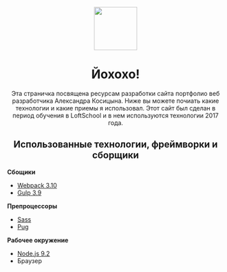 <p align="center" ><img width='100px' height='100px' src="https://loftschool.com/uploads/course_logos/htmlcss.svg?asd"></p>

<h1 align="center">
 Йохохо!
  </h1>
<p align="center" >
  Эта страничка посвящена ресурсам разработки сайта портфолио веб разработчика Александра Косицына.
  Ниже вы можете почиать какие технологии и какие приемы я использовал.
  Этот сайт был сделан в период обучения в LoftSchool и в нем используются  технологии 2017 года.</p>

<h2 align="center">
 Использованные технологии, фреймворки и сборщики
  </h2>
  
<b>Сбощики</b>  
- [Webpack 3.10](https://webpack.github.io)
- [Gulp 3.9](https://webpack.github.io)

<b>Препроцессоры</b>

* [Sass](http://sass-lang.com/)
* [Pug](https://pugjs.org/)

<b>Рабочее окружение</b>

* [Node.js 9.2](https://nodejs.org/)
* Браузер
